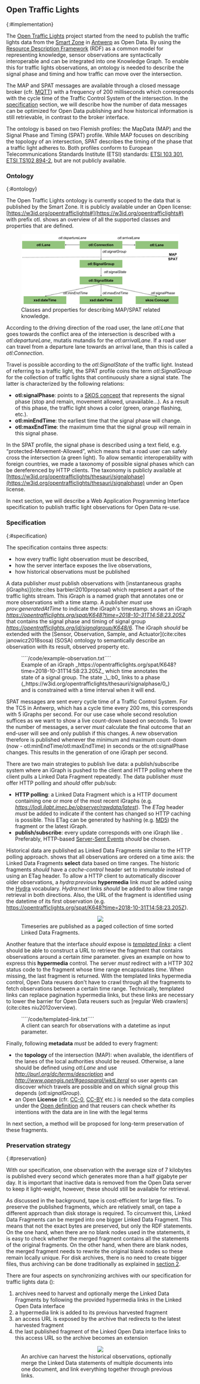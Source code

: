 ## Open Traffic Lights
{:#implementation}

The [Open Traffic Lights](https://opentrafficlights.org) project started from the need to publish the traffic lights data from the [Smart Zone](https://www.imeccityofthings.be/nl/smart-zone) in [Antwerp](https://www.openstreetmap.org/#map=19/51.21205/4.39717) as Open Data. By using the [Resource Description Framework]() (RDF) as a common model for representing knowledge, sensor observations are syntactically interoperable and can be integrated into one Knowledge Graph. To enable this for traffic lights observations, an ontology is needed to describe the signal phase and timing and how traffic can move over the intersection.

The MAP and SPAT messages are available through a closed message broker (cfr. [MQTT](https://mosquitto.org/)) with a frequency of 200 milliseconds which corresponds with the cycle time of the Traffic Control System of the intersection. In the [specification](#Specification) section, we will describe how the number of data messages can be optimized for Open Data publishing and how historical information is still retrievable, in contrast to the broker interface.

The ontology is based on two Flemish profiles: the MapData (MAP) and the Signal Phase and Timing (SPAT) profile. While MAP focuses on describing the topology of an intersection, SPAT describes the timing of the phase that a traffic light adheres to. Both profiles conform to European Telecommunications Standards Institute (ETSI) standards: [ETSI 103 301](https://www.etsi.org/deliver/etsi_ts/103300_103399/103301/01.01.01_60/ts_103301v010101p.pdf), [ETSI TS102 894-2](https://www.etsi.org/deliver/etsi_ts/102800_102899/10289402/01.01.01_60/ts_10289402v010101p.pdf), but are not publicly available.

### Ontology
 {:#ontology}

The Open Traffic Lights ontology is currently scoped to the data that is published by the Smart Zone. It is publicly available under an Open license: [https://w3id.org/opentrafficlights#](https://w3id.org/opentrafficlights#) with prefix otl. [](#otl-ontology) shows an overview of all the supported classes and properties that are defined.

<figure id="otl-ontology">
<center>
<img src="img/otl-ontology.svg">
</center>
<figcaption markdown="block">
Classes and properties for describing MAP/SPAT related knowledge.
</figcaption>
</figure>

According to the driving direction of the road user, the lane _otl:Lane_ that goes towards the conflict area of the intersection is described with a _otl:departureLane_, mutatis mutandis for the _otl:arrivalLane_. If a road user can travel from a departure lane towards an arrival lane, than this is called a _otl:Connection_. 

Travel is possible according to the _otl:SignalState_ of the traffic light. Instead of referring to a traffic light, the SPAT profile coins the term _otl:SignalGroup_ for the collection of traffic lights that continuously share a signal state. The latter is characterized by the following relations:

* **otl:signalPhase**: points to a [SKOS concept](http://www.w3.org/2004/02/skos/core#Concept) that represents the signal phase (stop and remain, movement allowed, unavailable...). As a result of this phase, the traffic light shows a color (green, orange flashing, etc.).
* **otl:minEndTime**: the earliest time that the signal phase will change. 
* **otl:maxEndTime**: the maximum time that the signal group will remain in this signal phase.

In the SPAT profile, the signal phase is described using a text field, e.g. “protected-Movement-Allowed”, which means that a road user can safely cross the intersection (a green light). To allow semantic interoperability with foreign countries, we made a taxonomy of possible signal phases which can be dereferenced by HTTP clients. The taxonomy is publicly available at [https://w3id.org/opentrafficlights/thesauri/signalphase](https://w3id.org/opentrafficlights/thesauri/signalphase) under an Open license.

In next section, we will describe a Web Application Programming Interface specification to publish traffic light observations for Open Data re-use. 

### Specification
{:#specification}

The specification contains three aspects:

* how every traffic light observation must be described,
* how the server interface exposes the live observations,
* how historical observations must be published

A data publisher _must_ publish observations with [instantaneous graphs (iGraphs)](cite:cites barbieri2010proposal) which represent a part of the traffic lights stream. This iGraph is a named graph that annotates one or more observations with a time stamp. A publisher _must_ use _prov:generatedAtTime_ to indicate the iGraph's timestamp.
[](#example-observation) shows an iGraph *https://opentrafficlights.org/spat/K648?time=2018-10-31T14:58:23.205Z* that contains the signal phase and timing of signal group *https://opentrafficlights.org/id/signalgroup/K648/6*.
The iGraph _should_ be extended with the [Sensor, Observation, Sample, and Actuator](cite:cites janowicz2018sosa) (SOSA) ontology to semantically describe  an observation with its result, observed property etc.

<figure id="example-observation" class="">
````/code/example-observation.txt````
<figcaption markdown="block">
Example of an iGraph _https://opentrafficlights.org/spat/K648?time=2018-10-31T14:58:23.205Z_ which time annotates the state of a signal group. The state _\_:b0_ links to a phase (_https://w3id.org/opentrafficlights/thesauri/signalphase/0_) and is constrained with a time interval when it will end.
</figcaption>
</figure>

SPAT messages are sent every cycle time of a Traffic Control System. For the TCS in Antwerp, which has a cycle time every 200 ms, this corresponds with 5 iGraphs per second. For our use case whole second resolution suffices as we want to show a live count-down based on seconds. To lower the number of messages, a server _must_ calculate the final outcome that an end-user will see and only publish if this changes. A new observation therefore is published whenever the minimum and maximum count-down (now - otl:minEndTime/otl:maxEndTime) in seconds or the otl:signalPhase changes. This results in the generation of one iGraph per second.

There are two main strategies to publish live data: a publish/subscribe system where an iGraph is pushed to the client and HTTP polling where the client pulls a Linked Data Fragment repeatedly. 
The data publisher _must_ offer HTTP polling and _should_ offer pub/sub:

* **HTTP polling**: a Linked Data Fragment which is a HTTP document containing one or more of the most recent iGraphs (e.g. _https://lodi.ilabt.imec.be/observer/rawdata/latest_). The _ETag_ header _must_ be added to indicate if the content has changed so HTTP caching is possible. This ETag can be generated by hashing (e.g. <a href="https://en.wikipedia.org/wiki/MD5">MD5</a>) the fragment or the latest iGraph.
* **publish/subscribe**: every update corresponds with one iGraph like [](#example-observation). Preferably, HTTP-based [Server-Sent Events](https://developer.mozilla.org/en-US/docs/Web/API/Server-sent_events/Using_server-sent_events) _should_ be chosen.

Historical data are published as Linked Data Fragments similar to the HTTP polling approach. [](#timeseries) shows that all observations are ordered on a time axis: the Linked Data Fragments **select** data based on time ranges. The historic fragments _should_ have a _cache-control_ header set to *immutable* instead of using an ETag header. To allow a HTTP client to automatically discover older observations, a _hydra:previous_ **hypermedia** link _must_ be added using the [Hydra](https://www.hydra-cg.com/spec/latest/core/) vocabulary. _Hydra:next_ links _should_ be added to allow time range retrieval in both directions. Also, the URL of the fragment is identified using the datetime of its first observation (e.g. https://opentrafficlights.org/spat/K648?time=2018-10-31T14:58:23.205Z).

<figure id="timeseries">
<center>
<img src="img/timeseries.svg">
</center>
<figcaption markdown="block">
Timeseries are published as a paged collection of time sorted Linked Data Fragments. 
</figcaption>
</figure>

Another feature that the interface _should_ expose is *[templated links](https://www.hydra-cg.com/spec/latest/core/#templated-links)*: a client should be able to construct a URL to retrieve the fragment that contains observations around a certain *time* parameter. [](#templated-link) gives an example on how to express this **hypermedia** control. The server _must_ redirect with a HTTP 302 status code to the fragment whose time range encapsulates *time*. When missing, the last fragment is returned.
With the templated links hypermedia control, Open Data reusers don't have to crawl through all the fragments to fetch observations between a certain time range. Technically, templated links can replace pagination hypermedia links, but these links are necessary to lower the barrier for Open Data reusers such as [regular Web crawlers](cite:cites niu2012overview).

<figure id="templated-link" class="">
````/code/templated-link.txt````
<figcaption markdown="block">
A client can search for observations with a datetime as input parameter.
</figcaption>
</figure>

Finally, following **metadata** _must_ be added to every fragment:

* the **topology** of the intersection (MAP): when available, the identifiers of the lanes of the local authorities should be reused. Otherwise, a lane should be defined using _otl:Lane_ and use _http://purl.org/dc/terms/description_ and _http://www.opengis.net/#geosparql/wktLiteral_ so user agents can discover which travels are possible and on which signal group this depends (_otl:signalGroup_).    
* an Open **License** (cfr. [CC-0](https://creativecommons.org/publicdomain/zero/1.0/), [CC-BY](https://creativecommons.org/licenses/by/4.0/) etc.) is needed so the data complies under the [Open definition](http://opendefinition.org/) and that reusers can check whether its intentions with the data are in line with the legal terms

In next section, a method will be proposed for long-term preservation of these fragments.

### Preservation strategy
{:#preservation}

With our specification, one observation with the average size of 7 kilobytes is published every second which generates more than a half gigabyte per day. It is important that inactive data is removed from the Open Data server to keep it light-weight, however, these should still be available for retrieval. 

As discussed in the background, tape is cost-efficient for large files. To preserve the published fragments, which are relatively small, on tape a different approach than disk storage is required. To circumvent this, Linked Data Fragments can be merged into one bigger Linked Data Fragment. This means that not the exact bytes are preserved, but only the RDF statements. On the one hand, when there are no blank nodes used in the statements, it is easy to check whether the merged fragment contains all the statements of the original fragments. On the other hand, when there are blank nodes, the merged fragment needs to rewrite the original blank nodes so these remain locally unique. For disk archives, there is no need to create bigger files, thus archiving can be done traditionally as explained in [section 2](#background).

There are four aspects on synchronizing archives with our specification for traffic lights data ([](#timeseries-archive)):

 1. archives need to harvest and optionally merge the Linked Data Fragments by following the provided hypermedia links in the Linked Open Data interface
 2. a hypermedia link is added to its previous harvested fragment
 3. an access URL is exposed by the archive that redirects to the latest harvested fragment
 4. the last published fragment of the Linked Open Data interface links to this access URL so the archive becomes an extension

<figure id="timeseries-archive">
<center>
<img src="img/timeseries-archive.svg">
</center>
<figcaption markdown="block">
An archive can harvest the historical observations, optionally merge the Linked Data statements of multiple documents into one document, and link everything together through previous links.
</figcaption>
</figure>



